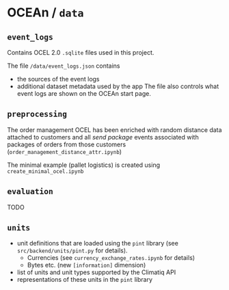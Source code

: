 # OCEAn / `data`

## `event_logs`

Contains OCEL 2.0 `.sqlite` files used in this project.

The file `/data/event_logs.json` contains
- the sources of the event logs
- additional dataset metadata used by the app
The file also controls what event logs are shown on the OCEAn start page.

## `preprocessing`

The order management OCEL has been enriched with random distance data attached to customers and all *send package* events associated with packages of orders from those customers (`order_management_distance_attr.ipynb`)

The minimal example (pallet logistics) is created using `create_minimal_ocel.ipynb`

## `evaluation`

TODO

## `units`

- unit definitions that are loaded using the `pint` library (see `src/backend/units/pint.py` for details).
  - Currencies (see `currency_exchange_rates.ipynb` for details)
  - Bytes etc. (new `[information]` dimension)
- list of units and unit types supported by the Climatiq API
- representations of these units in the `pint` library




